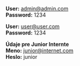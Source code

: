 **User:** admin@admin.com\
**Password:** 1234

**User:** user@user.com\
**Password:** 1234


**Údaje pre Junior Internte**\
**Meno:** junior@internet.com\
**Heslo:** junior
